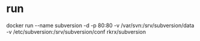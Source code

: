 # run

docker run --name subversion -d -p 80:80 -v /var/svn:/srv/subversion/data -v /etc/subversion:/srv/subversion/conf rkrx/subversion


